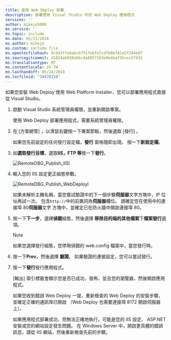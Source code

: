 ```yaml
---
title: 使用 Web Deploy 部署
description: 部署使用 Visual Studio 中的 Web Deploy 應用程式
services: ''
author: mikejo5000
ms.service: ''
ms.topic: include
ms.date: 05/23/2018
ms.author: mikejo
ms.custom: include file
ms.openlocfilehash: 8c843ffa6abcb7517ebfe7cdfb0e742a5f244e07
ms.sourcegitcommit: d1824ab926ebbc4a8057163e0edeaf35cec57433
ms.translationtype: MT
ms.contentlocale: zh-TW
ms.lasthandoff: 05/24/2018
ms.locfileid: "34478310"
---
```

如果您安裝 Web Deploy 使用 Web Platform Installer，您可以部署應用程式直接從 Visual Studio。

1. 啟動 Visual Studio 系統管理員權限，並重新開啟專案。

    使用 Web Deploy 部署應用程式，需要系統管理員權限。

1. 在 [方案總管] ，以滑鼠右鍵按一下專案節點，然後選取 [發行] 。

    如果您先前設定的任何發行設定檔，**發行** 窗格隨即出現。 按一下**新設定檔**。

1. 如**選取發行目標**，選取**IIS，FTP 等**按一下**發行**。

    ![RemoteDBG_Publish_IISl](../media/remotedbg_iis_profile.png "RemoteDBG_Publish_IIS")

1. 輸入您的 IIS 設定更正組態參數。

    ![RemoteDBG_Publish_WebDeployl](../media/remotedbg_iis_webdeploy_config.png "RemoteDBG_Publish_WebDeploy")

    如果未解析主機名稱，當您嘗試驗證中的下一個步驟**伺服器**文字方塊中，IP 位址再試一次。 包含`http://`中的前置詞為**伺服器**欄位。  請確定您在使用中的連接埠 80**伺服器**文字 方塊中，並確定已在防火牆中開啟連接埠 80。

1. 按一下**下一步**，選擇**偵錯**組態，然後選擇 **移除目的端的其他檔案**下**檔案發行**選項。

    > [!NOTE]
    > 如果您選擇發行組態，您停用偵錯的 web.config 檔案中，當您發行時。

1. 按一下**Prev**，然後選擇 **驗證**。 如果驗證的連接設定，您可以嘗試發行。

1. 按一下**發行**發行應用程式。

    [輸出] 索引標籤會顯示您是否已成功，發佈，並且您的瀏覽器，然後開啟應用程式。

    如果您收到錯誤 Web Deploy 一提，重新檢查的 Web Deploy 的安裝步驟，並確定正確的通訊埠已開啟 （Web Deploy 也需要連接埠 8172 開啟伺服器上）。

    如果應用程式部署成功，但無法正確地執行，可能是您的 IIS 設定、 ASP.NET 安裝或您的網站設定發生問題。 在 Windows Server 中，開啟更具體的錯誤訊息，請從 IIS 網站，然後重新檢查先前的步驟。

